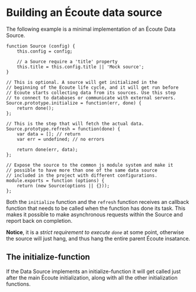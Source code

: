 # Building an Écoute data source
The following example is a minimal implementation of an Écoute Data Source.

    function Source (config) {
        this.config = config;

        // a Source require a 'title' property
        this.title = this.config.title || 'Mock source';
    }

    // This is optional. A source will get initialized in the
    // beginning of the Ecoute life cycle, and it will get run before
    // Ecoute starts collecting data from its sources. Use this step
    // to connect to databases or communicate with external servers.
    Source.prototype.initialize = function(err, done) {
        return done();
    };

    // This is the step that will fetch the actual data.
    Source.prototype.refresh = function(done) {
        var data = []; // return
        var err = undefined; // no errors

        return done(err, data);
    };

    // Expose the source to the common js module system and make it
    // possible to have more than one of the same data source
    // included in the project with different configurations.
    module.exports = function (options) {
        return (new Source(options || {}));
    };

Both the `initialize` function and the `refresh` function receives an callback function that needs to be called when the function has done its task. This makes it possible to make asynchronous requests within the Source and report back on completion.

**Notice**, it is a *strict requirement to execute `done`* at some point, otherwise the source will just hang, and thus hang the entire parent Écoute insatance.


## The initialize-function
If the Data Source implements an initialize-function it will get called just after the main Écoute initialization, along with all the other initialization functions.
